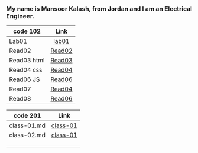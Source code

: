 
### My name is Mansoor Kalash, from Jordan and I am an Electrical Engineer.


| code 102      | Link                                                            | 
| ------------- |:---------------------------------------------------------------:| 
| Lab01         |[lab01](https://mansoor-kalash.github.io/reading-notes/lab01)    | 
|  Read02       |[Read02](https://mansoor-kalash.github.io/reading-notes/Read02)  | 
|  Read03 html  |[Read03](https://mansoor-kalash.github.io/reading-notes/Read03)  |
| Read04 css    |[Read04](https://mansoor-kalash.github.io/reading-notes/Read04)  | 
| Read06 JS     |[Read06](https://mansoor-kalash.github.io/reading-notes/Read06)  |
| Read07        |[Read04](https://mansoor-kalash.github.io/reading-notes/Read07)  | 
| Read08        |[Read06](https://mansoor-kalash.github.io/reading-notes/Read08)  |
 


| code 201      | Link                                                                        | 
| ------------- |:---------------------------------------------------------------------------:| 
|   class-01.md |[class-01](https://mansoor-kalash.github.io/reading-notes/class-01)          | 
|   class-02.md |[class-01](https://mansoor-kalash.github.io/reading-notes/class-02)          | 
|               |                                                                             | 
|               |                                                                             | 
|               |                                                                             | 


